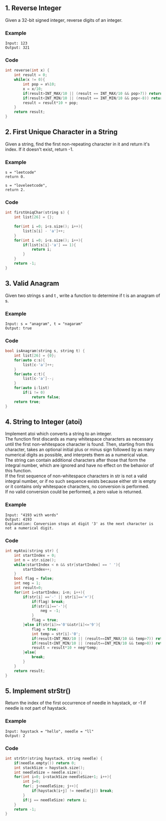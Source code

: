 ## 1. Reverse Integer
Given a 32-bit signed integer, reverse digits of an integer.
### Example
```
Input: 123
Output: 321
```
### Code
```c++
int reverse(int x) {
    int result = 0;
    while(x != 0){
        int pop = x%10;
        x = x/10;
        if(result>INT_MAX/10 || (result == INT_MAX/10 && pop>7)) return 0;
        if(result<INT_MIN/10 || (result == INT_MIN/10 && pop<-8)) return 0;
        result = result*10 + pop;
    }
    return result;
}
```

## 2. First Unique Character in a String
Given a string, find the first non-repeating character in it and return it's index. If it doesn't exist, return -1.
### Example
```
s = "leetcode"
return 0.

s = "loveleetcode",
return 2.
```
### Code
```c++
int firstUniqChar(string s) {
    int list[26] = {};
    
    for(int i =0; i<s.size(); i++){
        list[s[i] - 'a']++;
    }
    for(int i =0; i<s.size(); i++){
        if(list[s[i]-'a'] == 1){
            return i;
        }
    }
    return -1;
}
```

## 3. Valid Anagram
Given two strings s and t , write a function to determine if t is an anagram of s.
### Example
```
Input: s = "anagram", t = "nagaram"
Output: true
```
### Code
```c++
bool isAnagram(string s, string t) {
    int list[26] = {0};
    for(auto c:s){
        list[c-'a']++;
    }
    for(auto c:t){
        list[c-'a']--;
    }
    for(auto i:list)
        if(i != 0)
            return false;
    return true;
}
```

## 4.  String to Integer (atoi)
Implement atoi which converts a string to an integer.  
The function first discards as many whitespace characters as necessary until the first non-whitespace character is found. Then, starting from this character, takes an optional initial plus or minus sign followed by as many numerical digits as possible, and interprets them as a numerical value.  
The string can contain additional characters after those that form the integral number, which are ignored and have no effect on the behavior of this function.  
If the first sequence of non-whitespace characters in str is not a valid integral number, or if no such sequence exists because either str is empty or it contains only whitespace characters, no conversion is performed.  
If no valid conversion could be performed, a zero value is returned.
### Example
```
Input: "4193 with words"
Output: 4193
Explanation: Conversion stops at digit '3' as the next character is not a numerical digit.
```
### Code
```c++
int myAtoi(string str) {
    int startIndex = 0;
    int n = str.size();
    while(startIndex < n && str[startIndex] == ' '){
        startIndex++;
    }
    bool flag = false;
    int neg = 1;
    int result=0;
    for(int i=startIndex; i<n; i++){
        if(str[i] =='-' || str[i]=='+'){
            if(flag) break;
            if(str[i]=='-'){
                neg = -1;   
            }
            flag = true;
        }else if(str[i]>='0'&&str[i]<='9'){
            flag = true;
            int temp = str[i]-'0';
            if(result>INT_MAX/10 || (result==INT_MAX/10 && temp>7)) return INT_MAX;
            if(result<INT_MIN/10 || (result==INT_MIN/10 && temp>8)) return INT_MIN;
            result = result*10 + neg*temp;
        }else{
            break;
        }
    }
    return result;
}
```

## 5. Implement strStr()
Return the index of the first occurrence of needle in haystack, or -1 if needle is not part of haystack.
### Example 
```
Input: haystack = "hello", needle = "ll"
Output: 2
```
### Code
```c++
int strStr(string haystack, string needle) {
    if(needle.empty()) return 0;
    int stackSize = haystack.size();
    int needleSize = needle.size();
    for(int i=0; i<stackSize-needleSize+1; i++){
        int j=0;
        for(; j<needleSize; j++){
            if(haystack[i+j] != needle[j]) break;
        }
        if(j == needleSize) return i;
    }
    return -1;
}
```